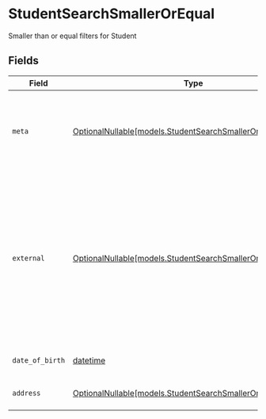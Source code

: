 # StudentSearchSmallerOrEqual

Smaller than or equal filters for Student


## Fields

| Field                                                                                                                                                          | Type                                                                                                                                                           | Required                                                                                                                                                       | Description                                                                                                                                                    | Example                                                                                                                                                        |
| -------------------------------------------------------------------------------------------------------------------------------------------------------------- | -------------------------------------------------------------------------------------------------------------------------------------------------------------- | -------------------------------------------------------------------------------------------------------------------------------------------------------------- | -------------------------------------------------------------------------------------------------------------------------------------------------------------- | -------------------------------------------------------------------------------------------------------------------------------------------------------------- |
| `meta`                                                                                                                                                         | [OptionalNullable[models.StudentSearchSmallerOrEqualMeta]](../models/studentsearchsmallerorequalmeta.md)                                                       | :heavy_minus_sign:                                                                                                                                             | Metadata information for the Student                                                                                                                           | {<br/>"createdAt": "2024-01-15T10:30:00Z",<br/>"updatedAt": "2024-01-15T10:30:00Z"<br/>}                                                                       |
| `external`                                                                                                                                                     | [OptionalNullable[models.StudentSearchSmallerOrEqualExternal]](../models/studentsearchsmallerorequalexternal.md)                                               | :heavy_minus_sign:                                                                                                                                             | External is a reusable object that can be used to store external information about the student from another system, used for third-party integration tracking. |                                                                                                                                                                |
| `date_of_birth`                                                                                                                                                | [datetime](https://docs.python.org/3/library/datetime.html#datetime-objects)                                                                                   | :heavy_minus_sign:                                                                                                                                             | The date of birth of the student                                                                                                                               | 2024-01-15                                                                                                                                                     |
| `address`                                                                                                                                                      | [OptionalNullable[models.StudentSearchSmallerOrEqualAddress]](../models/studentsearchsmallerorequaladdress.md)                                                 | :heavy_minus_sign:                                                                                                                                             | The address of the student                                                                                                                                     |                                                                                                                                                                |